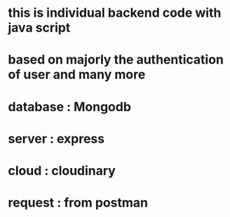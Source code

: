 # this is individual backend code with java script
# based on majorly the authentication of user and many more
# database : Mongodb
# server   : express
# cloud    : cloudinary
# request  : from postman

